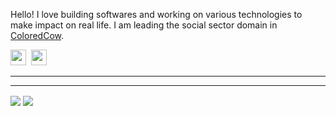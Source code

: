 
Hello! I love building softwares and working on various technologies to make impact on real life. I am leading the social sector domain in <a href="https://coloredcow.com">ColoredCow</a>.

<a href="https://instagram.com/mohitgusain"><img height="25" width="25" src="https://cdn.jsdelivr.net/npm/simple-icons@v3/icons/instagram.svg"></a>&nbsp;
<a href="https://www.linkedin.com/in/mohit-gusain-43b27195/"><img height="25" width="25" src="https://cdn.jsdelivr.net/npm/simple-icons@v3/icons/linkedin.svg"></a>

<hr/>


<hr/>

<img align="center" src="https://github-readme-stats.vercel.app/api?username=mohitgusain&show_icons=true&include_all_commits=true&count_private=true&line_height=24&theme=vue&hide=stars" />  <img align="center" src="https://github-readme-stats.vercel.app/api/top-langs/?username=mohitgusain&show_icons=true&include_all_commits=true&line_height=30&count_private=true&layout=compact&theme=vue" />

